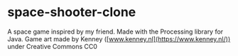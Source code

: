 # space-shooter-clone
A space game inspired by my friend. Made with the Processing library for Java.
Game art made by Kenney ([www.kenney.nl](https://www.kenney.nl/)) under Creative Commons CC0
